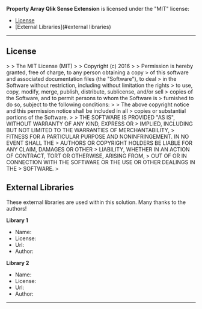 **Property Array Qlik Sense Extension** is licensed under the "MIT" license:

* [License](#license)
* [External Libraries](#external libraries)

---

## License

&gt; 
&gt; The MIT License (MIT)
&gt; 
&gt; Copyright (c) 2016 
&gt; 
&gt; Permission is hereby granted, free of charge, to any person obtaining a copy
&gt; of this software and associated documentation files (the &#34;Software&#34;), to deal
&gt; in the Software without restriction, including without limitation the rights
&gt; to use, copy, modify, merge, publish, distribute, sublicense, and/or sell
&gt; copies of the Software, and to permit persons to whom the Software is
&gt; furnished to do so, subject to the following conditions:
&gt; 
&gt; The above copyright notice and this permission notice shall be included in all
&gt; copies or substantial portions of the Software.
&gt; 
&gt; THE SOFTWARE IS PROVIDED &#34;AS IS&#34;, WITHOUT WARRANTY OF ANY KIND, EXPRESS OR
&gt; IMPLIED, INCLUDING BUT NOT LIMITED TO THE WARRANTIES OF MERCHANTABILITY,
&gt; FITNESS FOR A PARTICULAR PURPOSE AND NONINFRINGEMENT. IN NO EVENT SHALL THE
&gt; AUTHORS OR COPYRIGHT HOLDERS BE LIABLE FOR ANY CLAIM, DAMAGES OR OTHER
&gt; LIABILITY, WHETHER IN AN ACTION OF CONTRACT, TORT OR OTHERWISE, ARISING FROM,
&gt; OUT OF OR IN CONNECTION WITH THE SOFTWARE OR THE USE OR OTHER DEALINGS IN THE
&gt; SOFTWARE.
&gt; 

## External Libraries

These external libraries are used within this solution. Many thanks to the authors!

**Library 1**
* Name:
* License:
* Url:
* Author:

**Library 2**
* Name:
* License:
* Url:
* Author:

---

